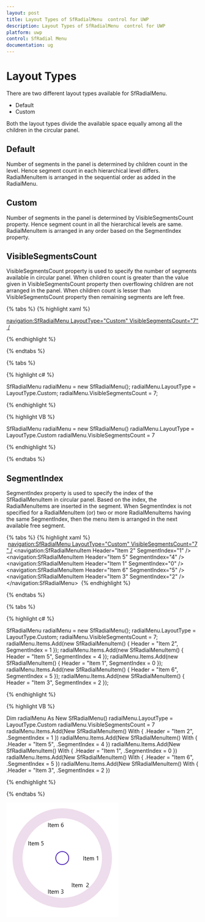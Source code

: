 ```yaml
---
layout: post
title: Layout Types of SfRadialMenu  control for UWP
description: Layout Types of SfRadialMenu  control for UWP
platform: uwp
control: SfRadial Menu 
documentation: ug
---
```


# Layout Types

There are two different layout types available for SfRadialMenu. 

* Default
* Custom

Both the layout types divide the available space equally among all the children in the circular panel.

## Default

Number of segments in the panel is determined by children count in the level. Hence segment count in each hierarchical level differs. RadialMenuItem is arranged in the sequential order as added in the RadialMenu.

## Custom

Number of segments in the panel is determined by VisibleSegmentsCount property. Hence segment count in all the hierarchical levels are same. RadialMenuItem is arranged in any order based on the SegmentIndex property.

## VisibleSegmentsCount

VisibleSegmentsCount property is used to specify the number of segments available in circular panel. When children count is greater than the value given in VisibleSegmentsCount property then overflowing children are not arranged in the panel. When children count is lesser than VisibleSegmentsCount property then remaining segments are left free.

{% tabs %}
{% highlight xaml %}

<navigation:SfRadialMenu LayoutType="Custom" VisibleSegmentsCount="7" />

{% endhighlight %}

{% endtabs %}

{% tabs %}

{% highlight c# %}

SfRadialMenu radialMenu = new SfRadialMenu();
radialMenu.LayoutType = LayoutType.Custom;
radialMenu.VisibleSegmentsCount = 7; 
 
{% endhighlight %}

{% highlight VB %}

SfRadialMenu radialMenu = new SfRadialMenu()
radialMenu.LayoutType = LayoutType.Custom
radialMenu.VisibleSegmentsCount = 7
 
{% endhighlight %}

{% endtabs %}

## SegmentIndex

SegmentIndex property is used to specify the index of the SfRadialMenuItem in circular panel. Based on the index, the RadialMenuItems are inserted in the segment. When SegmentIndex is not specified for a RadialMenuItem (or) two or more RadialMenuItems having the same SegmentIndex, then the menu item is arranged in the next available free segment. 

{% tabs %}
{% highlight xaml %}
 <navigation:SfRadialMenu LayoutType="Custom" VisibleSegmentsCount="7" />
 <navigation:SfRadialMenuItem Header="Item  2" SegmentIndex="1" />
 <navigation:SfRadialMenuItem Header="Item 5" SegmentIndex="4" /> 
 <navigation:SfRadialMenuItem Header="Item 1" SegmentIndex="0" />
 <navigation:SfRadialMenuItem Header="Item 6" SegmentIndex="5" />
 <navigation:SfRadialMenuItem Header="Item 3" SegmentIndex="2" />
 </navigation:SfRadialMenu> 
{% endhighlight %}

{% endtabs %}

{% tabs %}

{% highlight c# %}

SfRadialMenu radialMenu = new SfRadialMenu();
radialMenu.LayoutType = LayoutType.Custom;
radialMenu.VisibleSegmentsCount = 7;          
radialMenu.Items.Add(new SfRadialMenuItem() { Header = "Item 2", SegmentIndex = 1 });
radialMenu.Items.Add(new SfRadialMenuItem() { Header = "Item 5", SegmentIndex = 4 });
radialMenu.Items.Add(new SfRadialMenuItem() { Header = "Item 1", SegmentIndex = 0 });
radialMenu.Items.Add(new SfRadialMenuItem() { Header = "Item 6", SegmentIndex = 5 });
radialMenu.Items.Add(new SfRadialMenuItem() { Header = "Item 3", SegmentIndex = 2 });

{% endhighlight %}

{% highlight VB %}

Dim radialMenu As New SfRadialMenu()
radialMenu.LayoutType = LayoutType.Custom
radialMenu.VisibleSegmentsCount = 7
radialMenu.Items.Add(New SfRadialMenuItem() With {
	.Header = "Item 2",
	.SegmentIndex = 1
})
radialMenu.Items.Add(New SfRadialMenuItem() With {
	.Header = "Item 5",
	.SegmentIndex = 4
})
radialMenu.Items.Add(New SfRadialMenuItem() With {
	.Header = "Item 1",
	.SegmentIndex = 0
})
radialMenu.Items.Add(New SfRadialMenuItem() With {
	.Header = "Item 6",
	.SegmentIndex = 5
})
radialMenu.Items.Add(New SfRadialMenuItem() With {
	.Header = "Item 3",
	.SegmentIndex = 2
})

{% endhighlight %}

{% endtabs %}

![](Layout-Types_images/Layout-Types_img1.png)





